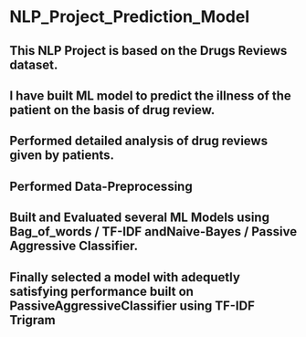 # NLP_Project_Prediction_Model
## This NLP Project is based on the Drugs Reviews dataset.
## I have built ML model to predict the illness of the patient on the basis of drug review.
## Performed detailed analysis of drug reviews given by patients.
## Performed Data-Preprocessing
## Built and Evaluated several ML Models using Bag_of_words / TF-IDF andNaive-Bayes / Passive Aggressive Classifier.
## Finally selected a model with adequetly satisfying performance built on PassiveAggressiveClassifier using TF-IDF Trigram
